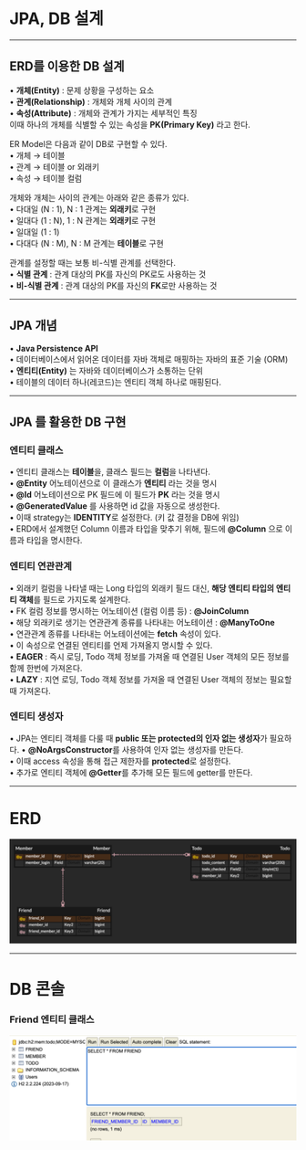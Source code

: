 # JPA, DB 설계

---
## ERD를 이용한 DB 설계
• **개체(Entity)** : 문제 상황을 구성하는 요소   
• **관계(Relationship)** : 개체와 개체 사이의 관계  
• **속성(Attribute)** : 개체와 관계가 가지는 세부적인 특징   
이때 하나의 개체를 식별할 수 있는 속성을 **PK(Primary Key)** 라고 한다.  

ER Model은 다음과 같이 DB로 구현할 수 있다.  
• 개체 → 테이블  
• 관계 → 테이블 or 외래키   
• 속성 → 테이블 컬럼   

 개체와 개체는 사이의 관계는 아래와 같은 종류가 있다.  
• 다대일 (N : 1), N : 1 관계는 **외래키**로 구현    
• 일대다 (1 : N), 1 : N 관계는 **외래키**로 구현   
• 일대일 (1 : 1)   
• 다대다 (N : M), N : M 관계는 **테이블**로 구현   


관계를 설정할 때는 보통 비-식별 관계를 선택한다.    
• **식별 관계** : 관계 대상의 PK를 자신의 PK로도 사용하는 것    
• **비-식별 관계** : 관계 대상의 PK를 자신의 **FK**로만 사용하는 것    

---
## JPA 개념  
• **Java Persistence API**  
• 데이터베이스에서 읽어온 데이터를 자바 객체로 매핑하는 자바의 표준 기술 (ORM)     
• **엔티티(Entity)** 는 자바와 데이터베이스가 소통하는 단위  
• 테이블의 데이터 하나(레코드)는 엔티티 객체 하나로 매핑된다.

---
## JPA 를 활용한 DB 구현
### 엔티티 클래스
• 엔티티 클래스는 **테이블**을, 클래스 필드는 **컬럼**을 나타낸다.  
• **@Entity** 어노테이션으로 이 클래스가 **엔티티** 라는 것을 명시    
• **@Id** 어노테이션으로 PK 필드에 이 필드가 **PK** 라는 것을 명시   
• **@GeneratedValue** 를 사용하면 id 값을 자동으로 생성한다.   
• 이때 strategy는 **IDENTITY**로 설정한다. (키 값 결정을 DB에 위임)     
• ERD에서 설계했던 Column 이름과 타입을 맞추기 위해, 필드에 **@Column** 으로 이름과 타입을 명시한다.  

### 엔티티 연관관계
• 외래키 컬럼을 나타낼 때는 Long 타입의 외래키 필드 대신, **해당 엔티티 타입의 엔티티 객체**를 필드로 가지도록 설계한다.  
• FK 컬럼 정보를 명시하는 어노테이션 (컬럼 이름 등) : **@JoinColumn**    
• 해당 외래키로 생기는 연관관계 종류를 나타내는 어노테이션 : **@ManyToOne**   
• 연관관계 종류를 나타내는 어노테이션에는 **fetch** 속성이 있다.   
• 이 속성으로 연결된 엔티티를 언제 가져올지 명시할 수 있다.     
• **EAGER** : 즉시 로딩, Todo 객체 정보를 가져올 때 연결된 User 객체의 모든 정보를 함께 한번에 가져온다.     
• **LAZY** : 지연 로딩, Todo 객체 정보를 가져올 때 연결된 User 객체의 정보는 필요할 때 가져온다.

### 엔티티 생성자
• JPA는 엔티티 객체를 다룰 때 **public 또는 protected의 인자 없는 생성자**가 필요하다.
• **@NoArgsConstructor**를 사용하여 인자 없는 생성자를 만든다.  
• 이때 access 속성을 통해 접근 제한자를 **protected**로 설정한다.     
• 추가로 엔티티 객체에 **@Getter**를 추가해 모든 필드에 getter를 만든다.  

---
# ERD
![img.png](img.png)

---
# DB 콘솔
### Friend 엔티티 클래스
![img_1.png](img_1.png)